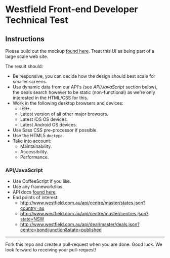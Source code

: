 # Westfield Front-end Developer Technical Test

## Instructions

Please build out the mockup [found here](https://github.com/westfield/technical_tests/blob/master/design_assets/mockup.png). Treat this UI as being part of a large scale web site.

The result should:

- Be responsive, you can decide how the design should best scale for smaller screens.
- Use dynamic data from our API's (see *API/JavaScript* section below), the deals search however to be static (non-functional) as we're only interested in the HTML/CSS for this.
- Work in the following desktop browsers and devices:
	- IE9+.
	- Latest version of all other major browsers.
	- Latest iOS OS devices.
	- Latest Android OS devices.
- Use Sass CSS pre-processor if possible.
- Use the HTML5 `doctype`.
- Take into account:
	- Maintainability.
	- Accessibility.
	- Performance.

### API/JavaScript

- Use CoffeeScript if you like.
- Use any framework/libs.
- API docs [found here](http://www.westfield.com.au/api).
- End points of interest:
  - <http://www.westfield.com.au/api/centre/master/states.json?country=au>
  - <http://www.westfield.com.au/api/centre/master/centres.json?state=NSW>
  - <http://www.westfield.com.au/api/deal/master/deals.json?centre=bondijunction&state=published>

----

Fork this repo and create a pull-request when you are done. Good luck. We look forward to receiving your pull-request!
